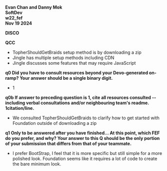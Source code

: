   <b>Evan Chan and Danny Mok<br>
  SoftDev<br>
  w22_fef<br>
  Nov 19 2024<br></b>

  

  <b>DISCO</b>

  <b>QCC</b>
  - TopherShouldGetBraids setup method is by downloading a zip
  - Jingle has multiple setup methods including CDN
  - Jingle discusses some features that may require JavaScript

  <b>q0 Did you have to consult resources beyond your Devo-generated on-ramp? Your answer should be a single binary digit.</b>
  - 1
  
  <b>q0b If answer to preceding question is 1, cite all resources consulted -- including verbal consultations and/or neighbouring team's readme. 1citation/line.</b>
  - We consulted TopherShouldGetBraids to clarify how to get started with Foundation outside of downloading a zip

  <b>q1 Only to be answered after you have finished... At this point, which FEF do you prefer, and why? Your answer to this Q should be the only portion of your submission that differs from that of your teammate.</b>
  - I prefer BootStrap, I feel that it is more specific but still simple for a more polished look. Foundation seems like it requires a lot of code to create the bare minimum look.
